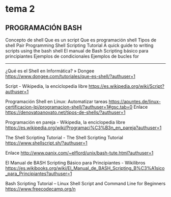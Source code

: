 # tema 2

## PROGRAMACIÓN BASH
Concepto de shell
Que es un script
Que es programación shell
Tipos de shell
Pair Programming
Shell Scripting Tutorial
A quick guide to writing scripts using the bash shell
El manual de Bash Scripting básico para principiantes
Ejemplos de condicionales
Ejemplos de bucles for

---

¿Qué es el Shell en Informática? » Dongee
https://www.dongee.com/tutoriales/que-es-shell/?authuser=1

Script - Wikipedia, la enciclopedia libre
https://es.wikipedia.org/wiki/Script?authuser=1

Programación Shell en Linux: Automatizar tareas
https://apuntes.de/linux-certificacion-lpi/programacion-shell/?authuser=1#gsc.tab=0
Enlace
https://denovatoanovato.net/tipos-de-shells/?authuser=1

Programación en pareja - Wikipedia, la enciclopedia libre
https://es.wikipedia.org/wiki/Programaci%C3%B3n_en_pareja?authuser=1

The Shell Scripting Tutorial - The Shell Scripting Tutorial
https://www.shellscript.sh/?authuser=1

Enlace
http://www.panix.com/~elflord/unix/bash-tute.html?authuser=1

El Manual de BASH Scripting Básico para Principiantes - Wikilibros
https://es.wikibooks.org/wiki/El_Manual_de_BASH_Scripting_B%C3%A1sico_para_Principiantes?authuser=1

Bash Scripting Tutorial – Linux Shell Script and Command Line for Beginners
https://www.freecodecamp.org/n